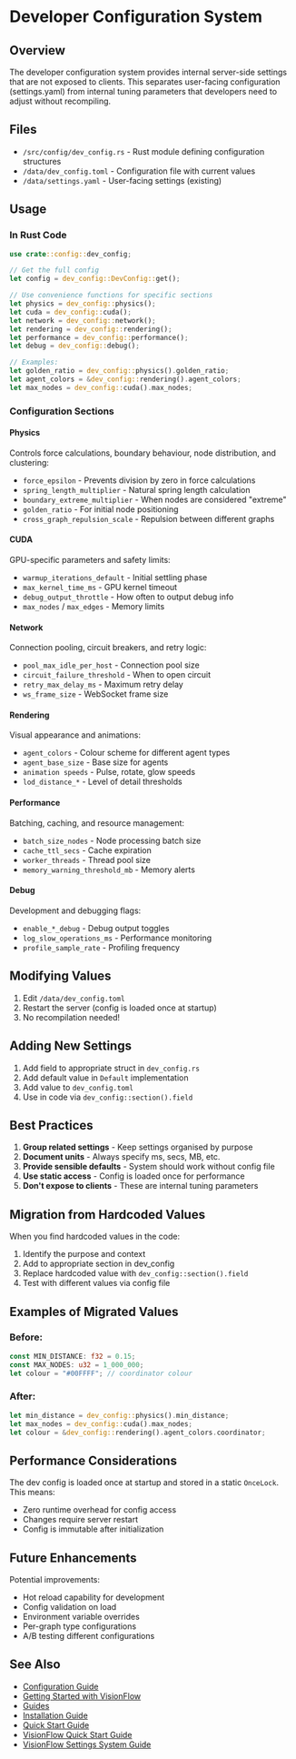 # Developer Configuration System

## Overview

The developer configuration system provides internal server-side settings that are not exposed to clients. This separates user-facing configuration (settings.yaml) from internal tuning parameters that developers need to adjust without recompiling.

## Files

- `/src/config/dev_config.rs` - Rust module defining configuration structures
- `/data/dev_config.toml` - Configuration file with current values
- `/data/settings.yaml` - User-facing settings (existing)

## Usage

### In Rust Code

```rust
use crate::config::dev_config;

// Get the full config
let config = dev_config::DevConfig::get();

// Use convenience functions for specific sections
let physics = dev_config::physics();
let cuda = dev_config::cuda();
let network = dev_config::network();
let rendering = dev_config::rendering();
let performance = dev_config::performance();
let debug = dev_config::debug();

// Examples:
let golden_ratio = dev_config::physics().golden_ratio;
let agent_colors = &dev_config::rendering().agent_colors;
let max_nodes = dev_config::cuda().max_nodes;
```

### Configuration Sections

#### Physics
Controls force calculations, boundary behaviour, node distribution, and clustering:
- `force_epsilon` - Prevents division by zero in force calculations
- `spring_length_multiplier` - Natural spring length calculation
- `boundary_extreme_multiplier` - When nodes are considered "extreme"
- `golden_ratio` - For initial node positioning
- `cross_graph_repulsion_scale` - Repulsion between different graphs

#### CUDA
GPU-specific parameters and safety limits:
- `warmup_iterations_default` - Initial settling phase
- `max_kernel_time_ms` - GPU kernel timeout
- `debug_output_throttle` - How often to output debug info
- `max_nodes` / `max_edges` - Memory limits

#### Network
Connection pooling, circuit breakers, and retry logic:
- `pool_max_idle_per_host` - Connection pool size
- `circuit_failure_threshold` - When to open circuit
- `retry_max_delay_ms` - Maximum retry delay
- `ws_frame_size` - WebSocket frame size

#### Rendering
Visual appearance and animations:
- `agent_colors` - Colour scheme for different agent types
- `agent_base_size` - Base size for agents
- `animation speeds` - Pulse, rotate, glow speeds
- `lod_distance_*` - Level of detail thresholds

#### Performance
Batching, caching, and resource management:
- `batch_size_nodes` - Node processing batch size
- `cache_ttl_secs` - Cache expiration
- `worker_threads` - Thread pool size
- `memory_warning_threshold_mb` - Memory alerts

#### Debug
Development and debugging flags:
- `enable_*_debug` - Debug output toggles
- `log_slow_operations_ms` - Performance monitoring
- `profile_sample_rate` - Profiling frequency

## Modifying Values

1. Edit `/data/dev_config.toml`
2. Restart the server (config is loaded once at startup)
3. No recompilation needed!

## Adding New Settings

1. Add field to appropriate struct in `dev_config.rs`
2. Add default value in `Default` implementation
3. Add value to `dev_config.toml`
4. Use in code via `dev_config::section().field`

## Best Practices

1. **Group related settings** - Keep settings organised by purpose
2. **Document units** - Always specify ms, secs, MB, etc.
3. **Provide sensible defaults** - System should work without config file
4. **Use static access** - Config is loaded once for performance
5. **Don't expose to clients** - These are internal tuning parameters

## Migration from Hardcoded Values

When you find hardcoded values in the code:

1. Identify the purpose and context
2. Add to appropriate section in dev_config
3. Replace hardcoded value with `dev_config::section().field`
4. Test with different values via config file

## Examples of Migrated Values

### Before:
```rust
const MIN_DISTANCE: f32 = 0.15;
const MAX_NODES: u32 = 1_000_000;
let colour = "#00FFFF"; // coordinator colour
```

### After:
```rust
let min_distance = dev_config::physics().min_distance;
let max_nodes = dev_config::cuda().max_nodes;
let colour = &dev_config::rendering().agent_colors.coordinator;
```

## Performance Considerations

The dev config is loaded once at startup and stored in a static `OnceLock`. This means:
- Zero runtime overhead for config access
- Changes require server restart
- Config is immutable after initialization

## Future Enhancements

Potential improvements:
- Hot reload capability for development
- Config validation on load
- Environment variable overrides
- Per-graph type configurations
- A/B testing different configurations

## See Also

- [Configuration Guide](getting-started/configuration.md)
- [Getting Started with VisionFlow](getting-started/index.md)
- [Guides](guides/README.md)
- [Installation Guide](getting-started/installation.md)
- [Quick Start Guide](getting-started/quickstart.md)
- [VisionFlow Quick Start Guide](guides/quick-start.md)
- [VisionFlow Settings System Guide](guides/settings-guide.md)
